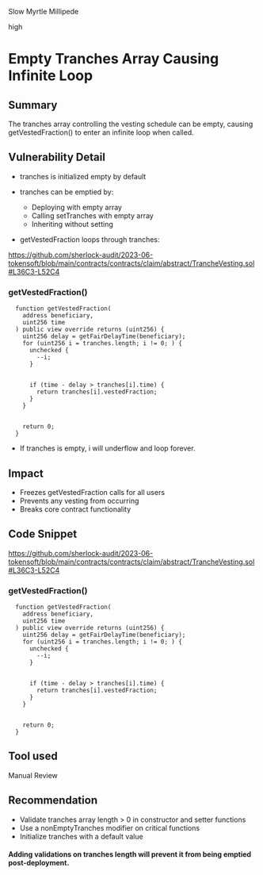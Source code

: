 Slow Myrtle Millipede

high

# Empty Tranches Array Causing Infinite Loop

## Summary

The tranches array controlling the vesting schedule can be empty, causing getVestedFraction() to enter an infinite loop when called.

## Vulnerability Detail

- tranches is initialized empty by default
- tranches can be emptied by:
  - Deploying with empty array
  - Calling setTranches with empty array
  - Inheriting without setting
  
- getVestedFraction loops through tranches:

https://github.com/sherlock-audit/2023-06-tokensoft/blob/main/contracts/contracts/claim/abstract/TrancheVesting.sol#L36C3-L52C4

### getVestedFraction()
```solidity
  function getVestedFraction(
    address beneficiary,
    uint256 time
  ) public view override returns (uint256) {
    uint256 delay = getFairDelayTime(beneficiary);
    for (uint256 i = tranches.length; i != 0; ) {
      unchecked {
        --i;
      }


      if (time - delay > tranches[i].time) {
        return tranches[i].vestedFraction;
      }
    }


    return 0;
  }
```  
- If tranches is empty, i will underflow and loop forever.

## Impact

- Freezes getVestedFraction calls for all users
- Prevents any vesting from occurring
- Breaks core contract functionality

## Code Snippet

https://github.com/sherlock-audit/2023-06-tokensoft/blob/main/contracts/contracts/claim/abstract/TrancheVesting.sol#L36C3-L52C4

### getVestedFraction()
```solidity
  function getVestedFraction(
    address beneficiary,
    uint256 time
  ) public view override returns (uint256) {
    uint256 delay = getFairDelayTime(beneficiary);
    for (uint256 i = tranches.length; i != 0; ) {
      unchecked {
        --i;
      }


      if (time - delay > tranches[i].time) {
        return tranches[i].vestedFraction;
      }
    }


    return 0;
  }
```  


## Tool used

Manual Review

## Recommendation

- Validate tranches array length > 0 in constructor and setter functions
- Use a nonEmptyTranches modifier on critical functions
- Initialize tranches with a default value

#### Adding validations on tranches length will prevent it from being emptied post-deployment.
